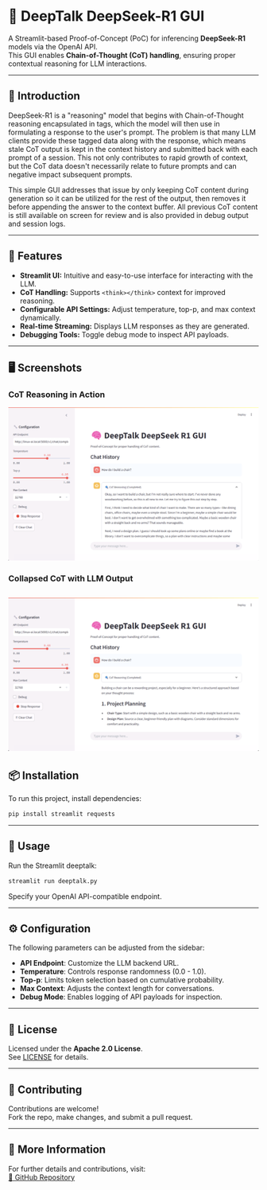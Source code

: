 # 🧠 DeepTalk DeepSeek-R1 GUI

A Streamlit-based Proof-of-Concept (PoC) for inferencing **DeepSeek-R1** models via the OpenAI API.  
This GUI enables **Chain-of-Thought (CoT) handling**, ensuring proper contextual reasoning for LLM interactions.

---

## 📖 Introduction

DeepSeek-R1 is a "reasoning" model that begins with Chain-of-Thought reasoning encapsulated in <think></think> tags, which the model will then use in formulating a response to the user's prompt. The problem is that many LLM clients provide these tagged data along with the response, which means stale CoT output is kept in the context history and submitted back with each prompt of a session. This not only contributes to rapid growth of context, but the CoT data doesn't necessarily relate to future prompts and can negative impact subsequent prompts.

This simple GUI addresses that issue by only keeping CoT content during generation so it can be utilized for the rest of the output, then removes it before appending the answer to the context buffer. All previous CoT content is still available on screen for review and is also provided in debug output and session logs.

---

## 🚀 Features
- **Streamlit UI:** Intuitive and easy-to-use interface for interacting with the LLM.
- **CoT Handling:** Supports `<think></think>` context for improved reasoning.
- **Configurable API Settings:** Adjust temperature, top-p, and max context dynamically.
- **Real-time Streaming:** Displays LLM responses as they are generated.
- **Debugging Tools:** Toggle debug mode to inspect API payloads.

---

## 🖥 Screenshots

### CoT Reasoning in Action
![CoT in Action](screenshot_DeepTalk_CoT_open.png)

### Collapsed CoT with LLM Output
![LLM Output](screenshot_DeepTalk_CoT_closed.png)
---

## 📦 Installation
To run this project, install dependencies:

```sh
pip install streamlit requests
```

---

## 🏃 Usage
Run the Streamlit deeptalk:

```sh
streamlit run deeptalk.py
```

Specify your OpenAI API-compatible endpoint.

---

## ⚙️ Configuration
The following parameters can be adjusted from the sidebar:
- **API Endpoint**: Customize the LLM backend URL.
- **Temperature**: Controls response randomness (0.0 - 1.0).
- **Top-p**: Limits token selection based on cumulative probability.
- **Max Context**: Adjusts the context length for conversations.
- **Debug Mode**: Enables logging of API payloads for inspection.

---

## 📜 License
Licensed under the **Apache 2.0 License**.  
See [LICENSE](LICENSE) for details.

---

## 🤝 Contributing
Contributions are welcome!  
Fork the repo, make changes, and submit a pull request.

---

## 🔗 More Information
For further details and contributions, visit:  
[🔗 GitHub Repository](https://github.com/AightBits/DeepTalk)
